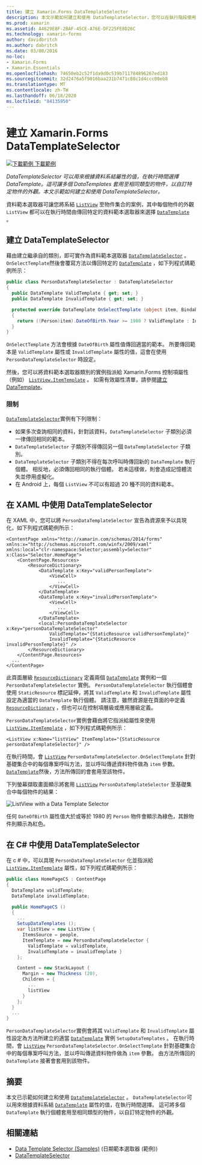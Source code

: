 ```yaml
---
title: 建立 Xamarin.Forms DataTemplateSelector
description: 本文示範如何建立和使用 DataTemplateSelector，您可以在執行階段使用它根據資料繫結屬性值來選擇 DataTemplate。
ms.prod: xamarin
ms.assetid: A4629E8F-2BAF-45CE-A76E-DF225FE8D26C
ms.technology: xamarin-forms
author: davidbritch
ms.author: dabritch
ms.date: 03/08/2016
no-loc:
- Xamarin.Forms
- Xamarin.Essentials
ms.openlocfilehash: 74650eb2c52f1da9d0c539b711784896267ed183
ms.sourcegitcommit: 32d2476a5f9016baa231b7471c88c1d4ccc08eb8
ms.translationtype: MT
ms.contentlocale: zh-TW
ms.lasthandoff: 06/18/2020
ms.locfileid: "84135950"
---
```

# <a name="creating-a-xamarinforms-datatemplateselector"></a>建立 Xamarin.Forms DataTemplateSelector

[![下載範例 ](~/media/shared/download.png) 下載範例](https://docs.microsoft.com/samples/xamarin/xamarin-forms-samples/templates-datatemplateselector)

_DataTemplateSelector 可以用來根據資料系結屬性的值，在執行時間選擇 DataTemplate。這可讓多個 DataTemplates 套用至相同類型的物件，以自訂特定物件的外觀。本文示範如何建立和使用 DataTemplateSelector。_

資料範本選取器可讓您將系結 [`ListView`](xref:Xamarin.Forms.ListView) 至物件集合的案例，其中每個物件的外觀 `ListView` 都可以在執行時間由傳回特定的資料範本選取器來選擇 [`DataTemplate`](xref:Xamarin.Forms.DataTemplate) 。

## <a name="creating-a-datatemplateselector"></a>建立 DataTemplateSelector

藉由建立繼承自的類別，即可實作為資料範本選取器 [`DataTemplateSelector`](xref:Xamarin.Forms.DataTemplateSelector) 。 `OnSelectTemplate`然後會覆寫方法以傳回特定的 [`DataTemplate`](xref:Xamarin.Forms.DataTemplate) ，如下列程式碼範例所示：

```csharp
public class PersonDataTemplateSelector : DataTemplateSelector
{
  public DataTemplate ValidTemplate { get; set; }
  public DataTemplate InvalidTemplate { get; set; }

  protected override DataTemplate OnSelectTemplate (object item, BindableObject container)
  {
    return ((Person)item).DateOfBirth.Year >= 1980 ? ValidTemplate : InvalidTemplate;
  }
}
```

`OnSelectTemplate` 方法會根據 `DateOfBirth` 屬性值傳回適當的範本。 所要傳回範本是 `ValidTemplate` 屬性或 `InvalidTemplate` 屬性的值，這會在使用 `PersonDataTemplateSelector` 時設定。

然後，您可以將資料範本選取器類別的實例指派給 Xamarin.Forms 控制項屬性（例如） [`ListView.ItemTemplate`](xref:Xamarin.Forms.ItemsView`1) 。 如需有效屬性清單，請參閱[建立 DataTemplate](~/xamarin-forms/app-fundamentals/templates/data-templates/creating.md)。

### <a name="limitations"></a>限制

[`DataTemplateSelector`](xref:Xamarin.Forms.DataTemplateSelector)實例有下列限制：

- 如果多次查詢相同的資料，針對該資料，`DataTemplateSelector` 子類別必須一律傳回相同的範本。
- `DataTemplateSelector` 子類別不得傳回另一個 `DataTemplateSelector` 子類別。
- `DataTemplateSelector` 子類別不得在每次呼叫時傳回新的 `DataTemplate` 執行個體。 相反地，必須傳回相同的執行個體。 若未這樣做，則會造成記憶體流失並停用虛擬化。
- 在 Android 上，每個 `ListView` 不可以有超過 20 種不同的資料範本。

## <a name="consuming-a-datatemplateselector-in-xaml"></a>在 XAML 中使用 DataTemplateSelector

在 XAML 中，您可以將 `PersonDataTemplateSelector` 宣告為資源來予以具現化，如下列程式碼範例所示：

```xaml
<ContentPage xmlns="http://xamarin.com/schemas/2014/forms" xmlns:x="http://schemas.microsoft.com/winfx/2009/xaml" xmlns:local="clr-namespace:Selector;assembly=Selector" x:Class="Selector.HomePage">
    <ContentPage.Resources>
        <ResourceDictionary>
            <DataTemplate x:Key="validPersonTemplate">
                <ViewCell>
                   ...
                </ViewCell>
            </DataTemplate>
            <DataTemplate x:Key="invalidPersonTemplate">
                <ViewCell>
                   ...
                </ViewCell>
            </DataTemplate>
            <local:PersonDataTemplateSelector x:Key="personDataTemplateSelector"
                ValidTemplate="{StaticResource validPersonTemplate}"
                InvalidTemplate="{StaticResource invalidPersonTemplate}" />
        </ResourceDictionary>
    </ContentPage.Resources>
  ...
</ContentPage>
```

此頁面層級 [`ResourceDictionary`](xref:Xamarin.Forms.ResourceDictionary) 定義兩個 [`DataTemplate`](xref:Xamarin.Forms.DataTemplate) 實例和一個 `PersonDataTemplateSelector` 實例。 `PersonDataTemplateSelector` 執行個體會使用 `StaticResource` 標記延伸，將其 `ValidTemplate` 和 `InvalidTemplate` 屬性設定為適當的 `DataTemplate` 執行個體。 請注意，雖然資源是在頁面的中定義 [`ResourceDictionary`](xref:Xamarin.Forms.ResourceDictionary) ，但也可以在控制項層級或應用層級定義。

`PersonDataTemplateSelector`實例會藉由將它指派給屬性來使用 [`ListView.ItemTemplate`](xref:Xamarin.Forms.ItemsView`1) ，如下列程式碼範例所示：

```xaml
<ListView x:Name="listView" ItemTemplate="{StaticResource personDataTemplateSelector}" />
```

在執行時間，會 [`ListView`](xref:Xamarin.Forms.ListView) `PersonDataTemplateSelector.OnSelectTemplate` 針對基礎集合中的每個專案呼叫方法，並以呼叫傳遞資料物件做為 `item` 參數。 [`DataTemplate`](xref:Xamarin.Forms.DataTemplate)然後，方法所傳回的會套用至該物件。

下列螢幕擷取畫面顯示將套用 [`ListView`](xref:Xamarin.Forms.ListView) `PersonDataTemplateSelector` 至基礎集合中每個物件的結果：

![](selector-images/data-template-selector.png "ListView with a Data Template Selector")

任何 `DateOfBirth` 屬性值大於或等於 1980 的 `Person` 物件會顯示為綠色，其餘物件則顯示為紅色。

## <a name="consuming-a-datatemplateselector-in-cnum"></a>在 C&num; 中使用 DataTemplateSelector

在 c # 中，可以具現 `PersonDataTemplateSelector` 化並指派給 [`ListView.ItemTemplate`](xref:Xamarin.Forms.ItemsView`1) 屬性，如下列程式碼範例所示：

```csharp
public class HomePageCS : ContentPage
{
  DataTemplate validTemplate;
  DataTemplate invalidTemplate;

  public HomePageCS ()
  {
    ...
    SetupDataTemplates ();
    var listView = new ListView {
      ItemsSource = people,
      ItemTemplate = new PersonDataTemplateSelector {
        ValidTemplate = validTemplate,
        InvalidTemplate = invalidTemplate }
    };

    Content = new StackLayout {
      Margin = new Thickness (20),
      Children = {
        ...
        listView
      }
    };
  }
  ...  
}
```

`PersonDataTemplateSelector`實例會將其 `ValidTemplate` 和 `InvalidTemplate` 屬性設定為方法所建立的適當 [`DataTemplate`](xref:Xamarin.Forms.DataTemplate) 實例 `SetupDataTemplates` 。 在執行時間，會 [`ListView`](xref:Xamarin.Forms.ListView) `PersonDataTemplateSelector.OnSelectTemplate` 針對基礎集合中的每個專案呼叫方法，並以呼叫傳遞資料物件做為 `item` 參數。 由方法所傳回的 `DataTemplate` 接著會套用到該物件。

## <a name="summary"></a>摘要

本文已示範如何建立和使用 [`DataTemplateSelector`](xref:Xamarin.Forms.DataTemplateSelector) 。 `DataTemplateSelector`可以用來根據資料系結 [`DataTemplate`](xref:Xamarin.Forms.DataTemplate) 屬性的值，在執行時間選擇。 這可將多個 `DataTemplate` 執行個體套用至相同類型的物件，以自訂特定物件的外觀。

## <a name="related-links"></a>相關連結

- [Data Template Selector (Samples)](https://docs.microsoft.com/samples/xamarin/xamarin-forms-samples/templates-datatemplateselector) (日期範本選取器 (範例))
- [DataTemplateSelector](xref:Xamarin.Forms.DataTemplateSelector)
